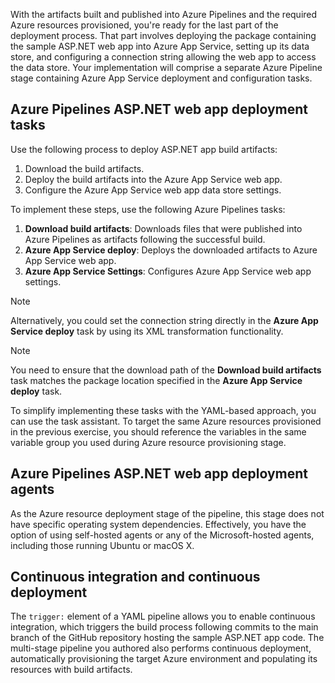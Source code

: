 With the artifacts built and published into Azure Pipelines and the required Azure resources provisioned, you're ready for the last part of the deployment process. That part involves deploying the package containing the sample ASP.NET web app into Azure App Service, setting up its data store, and configuring a connection string allowing the web app to access the data store. Your implementation will comprise a separate Azure Pipeline stage containing Azure App Service deployment and configuration tasks.

## Azure Pipelines ASP.NET web app deployment tasks

Use the following process to deploy ASP.NET app build artifacts:

1. Download the build artifacts.
1. Deploy the build artifacts into the Azure App Service web app.
1. Configure the Azure App Service web app data store settings.

To implement these steps, use the following Azure Pipelines tasks:

1. **Download build artifacts**: Downloads files that were published into Azure Pipelines as artifacts following the successful build.
1. **Azure App Service deploy**: Deploys the downloaded artifacts to Azure App Service web app.
1. **Azure App Service Settings**: Configures Azure App Service web app settings.

> [!NOTE]
> Alternatively, you could set the connection string directly in the **Azure App Service deploy** task by using its XML transformation functionality.

> [!NOTE]
> You need to ensure that the download path of the **Download build artifacts** task matches the package location specified in the **Azure App Service deploy** task. 

To simplify implementing these tasks with the YAML-based approach, you can use the task assistant. To target the same Azure resources provisioned in the previous exercise, you should reference the variables in the same variable group you used during Azure resource provisioning stage.

## Azure Pipelines ASP.NET web app deployment agents

As the Azure resource deployment stage of the pipeline, this stage does not have specific operating system dependencies. Effectively, you have the option of using self-hosted agents or any of the Microsoft-hosted agents, including those running Ubuntu or macOS X.

## Continuous integration and continuous deployment

The `trigger:` element of a YAML pipeline allows you to enable continuous integration, which triggers the build process following commits to the main branch of the GitHub repository hosting the sample ASP.NET app code. The multi-stage pipeline you authored also performs continuous deployment, automatically provisioning the target Azure environment and populating its resources with build artifacts.
